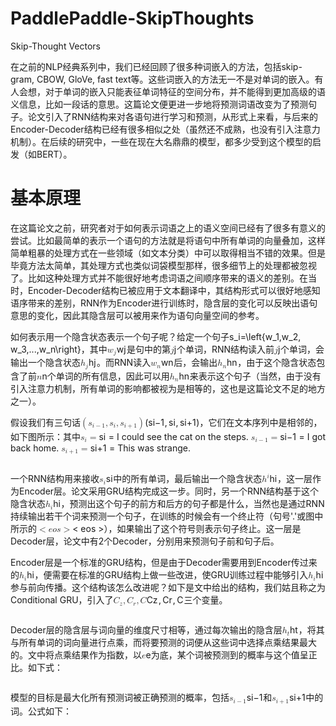 # PaddlePaddle-SkipThoughts
Skip-Thought Vectors

在之前的NLP经典系列中，我们已经回顾了很多种词嵌入的方法，包括skip-gram, CBOW, GloVe, fast text等。这些词嵌入的方法无一不是对单词的嵌入。有人会想，对于单词的嵌入只能表征单词特征的空间分布，并不能得到更加高级的语义信息，比如一段话的意思。这篇论文便更进一步地将预测词语改变为了预测句子。论文引入了RNN结构来对各语句进行学习和预测，从形式上来看，与后来的Encoder-Decoder结构已经有很多相似之处（虽然还不成熟，也没有引入注意力机制）。在后续的研究中，一些在现在大名鼎鼎的模型，都多少受到这个模型的启发（如BERT）。

<h1>基本原理</h1>
<p>在这篇论文之前，研究者对于如何表示词语之上的语义空间已经有了很多有意义的尝试。比如最简单的表示一个语句的方法就是将语句中所有单词的向量叠加，这样简单粗暴的处理方式在一些领域（如文本分类）中可以取得相当不错的效果。但是毕竟方法太简单，其处理方式也类似词袋模型那样，很多细节上的处理都被忽视了。比如这种处理方式并不能很好地考虑词语之间顺序带来的语义的差别。在当时，Encoder-Decoder结构已被应用于文本翻译中，其结构形式可以很好地感知语序带来的差别，RNN作为Encoder进行训练时，隐含层的变化可以反映出语句意思的变化，因此其隐含层可以被用来作为语句向量空间的参考。</p>
<p>如何表示用一个隐含状态表示一个句子呢？给定一个句子s_i=\left{w_1,w_2, w_3,...,w_n\right}，其中<span class="katex"><span class="katex-mathml"><math xmlns="http://www.w3.org/1998/Math/MathML"><mrow><msub><mi>w</mi><mi>j</mi></msub></mrow>w_j</math></span><span aria-hidden="true" class="katex-html"><span class="base"><span style="height:0.716668em;vertical-align:-0.286108em;" class="strut"></span><span class="mord"><span style="margin-right:0.02691em;" class="mord mathnormal">w</span><span class="msupsub"><span class="vlist-t vlist-t2"><span class="vlist-r"><span style="height:0.311664em;" class="vlist"><span style="top:-2.5500000000000003em;margin-left:-0.02691em;margin-right:0.05em;"><span style="height:2.7em;" class="pstrut"></span><span class="sizing reset-size6 size3 mtight"><span style="margin-right:0.05724em;" class="mord mathnormal mtight">j</span></span></span></span><span class="vlist-s">​</span></span><span class="vlist-r"><span style="height:0.286108em;" class="vlist"><span></span></span></span></span></span></span></span></span></span>是句中的第<span class="katex"><span class="katex-mathml"><math xmlns="http://www.w3.org/1998/Math/MathML"><mrow><mi>j</mi></mrow>j</math></span><span aria-hidden="true" class="katex-html"><span class="base"><span style="height:0.85396em;vertical-align:-0.19444em;" class="strut"></span><span style="margin-right:0.05724em;" class="mord mathnormal">j</span></span></span></span>个单词，RNN结构读入前<span class="katex"><span class="katex-mathml"><math xmlns="http://www.w3.org/1998/Math/MathML"><mrow><mi>j</mi></mrow>j</math></span><span aria-hidden="true" class="katex-html"><span class="base"><span style="height:0.85396em;vertical-align:-0.19444em;" class="strut"></span><span style="margin-right:0.05724em;" class="mord mathnormal">j</span></span></span></span>个单词，会输出一个隐含状态<span class="katex"><span class="katex-mathml"><math xmlns="http://www.w3.org/1998/Math/MathML"><mrow><msub><mi>h</mi><mi>j</mi></msub></mrow>h_j</math></span><span aria-hidden="true" class="katex-html"><span class="base"><span style="height:0.980548em;vertical-align:-0.286108em;" class="strut"></span><span class="mord"><span class="mord mathnormal">h</span><span class="msupsub"><span class="vlist-t vlist-t2"><span class="vlist-r"><span style="height:0.311664em;" class="vlist"><span style="top:-2.5500000000000003em;margin-left:0em;margin-right:0.05em;"><span style="height:2.7em;" class="pstrut"></span><span class="sizing reset-size6 size3 mtight"><span style="margin-right:0.05724em;" class="mord mathnormal mtight">j</span></span></span></span><span class="vlist-s">​</span></span><span class="vlist-r"><span style="height:0.286108em;" class="vlist"><span></span></span></span></span></span></span></span></span></span>。而RNN读入<span class="katex"><span class="katex-mathml"><math xmlns="http://www.w3.org/1998/Math/MathML"><mrow><msub><mi>w</mi><mi>n</mi></msub></mrow>w_n</math></span><span aria-hidden="true" class="katex-html"><span class="base"><span style="height:0.58056em;vertical-align:-0.15em;" class="strut"></span><span class="mord"><span style="margin-right:0.02691em;" class="mord mathnormal">w</span><span class="msupsub"><span class="vlist-t vlist-t2"><span class="vlist-r"><span style="height:0.151392em;" class="vlist"><span style="top:-2.5500000000000003em;margin-left:-0.02691em;margin-right:0.05em;"><span style="height:2.7em;" class="pstrut"></span><span class="sizing reset-size6 size3 mtight"><span class="mord mathnormal mtight">n</span></span></span></span><span class="vlist-s">​</span></span><span class="vlist-r"><span style="height:0.15em;" class="vlist"><span></span></span></span></span></span></span></span></span></span>后，会输出<span class="katex"><span class="katex-mathml"><math xmlns="http://www.w3.org/1998/Math/MathML"><mrow><msub><mi>h</mi><mi>n</mi></msub></mrow>h_n</math></span><span aria-hidden="true" class="katex-html"><span class="base"><span style="height:0.84444em;vertical-align:-0.15em;" class="strut"></span><span class="mord"><span class="mord mathnormal">h</span><span class="msupsub"><span class="vlist-t vlist-t2"><span class="vlist-r"><span style="height:0.151392em;" class="vlist"><span style="top:-2.5500000000000003em;margin-left:0em;margin-right:0.05em;"><span style="height:2.7em;" class="pstrut"></span><span class="sizing reset-size6 size3 mtight"><span class="mord mathnormal mtight">n</span></span></span></span><span class="vlist-s">​</span></span><span class="vlist-r"><span style="height:0.15em;" class="vlist"><span></span></span></span></span></span></span></span></span></span>，由于这个隐含状态包含了前<span class="katex"><span class="katex-mathml"><math xmlns="http://www.w3.org/1998/Math/MathML"><mrow><mi>n</mi></mrow>n</math></span><span aria-hidden="true" class="katex-html"><span class="base"><span style="height:0.43056em;vertical-align:0em;" class="strut"></span><span class="mord mathnormal">n</span></span></span></span>个单词的所有信息，因此可以用<span class="katex"><span class="katex-mathml"><math xmlns="http://www.w3.org/1998/Math/MathML"><mrow><msub><mi>h</mi><mi>n</mi></msub></mrow>h_n</math></span><span aria-hidden="true" class="katex-html"><span class="base"><span style="height:0.84444em;vertical-align:-0.15em;" class="strut"></span><span class="mord"><span class="mord mathnormal">h</span><span class="msupsub"><span class="vlist-t vlist-t2"><span class="vlist-r"><span style="height:0.151392em;" class="vlist"><span style="top:-2.5500000000000003em;margin-left:0em;margin-right:0.05em;"><span style="height:2.7em;" class="pstrut"></span><span class="sizing reset-size6 size3 mtight"><span class="mord mathnormal mtight">n</span></span></span></span><span class="vlist-s">​</span></span><span class="vlist-r"><span style="height:0.15em;" class="vlist"><span></span></span></span></span></span></span></span></span></span>来表示这个句子（当然，由于没有引入注意力机制，所有单词的影响都被视为是相等的，这也是这篇论文不足的地方之一）。</p>
<p>假设我们有三句话<span class="katex"><span class="katex-mathml"><math xmlns="http://www.w3.org/1998/Math/MathML"><mrow><mo fence="true">(</mo><msub><mi>s</mi><mrow><mi>i</mi><mo>−</mo><mn>1</mn></mrow></msub><mo separator="true">,</mo><msub><mi>s</mi><mi>i</mi></msub><mo separator="true">,</mo><msub><mi>s</mi><mrow><mi>i</mi><mo>+</mo><mn>1</mn></mrow></msub><mo fence="true">)</mo></mrow>\left(s_{i-1}, s_{i}, s_{i+1}\right)</math></span><span aria-hidden="true" class="katex-html"><span class="base"><span style="height:1em;vertical-align:-0.25em;" class="strut"></span><span class="minner"><span style="top:0em;" class="mopen delimcenter">(</span><span class="mord"><span class="mord mathnormal">s</span><span class="msupsub"><span class="vlist-t vlist-t2"><span class="vlist-r"><span style="height:0.311664em;" class="vlist"><span style="top:-2.5500000000000003em;margin-left:0em;margin-right:0.05em;"><span style="height:2.7em;" class="pstrut"></span><span class="sizing reset-size6 size3 mtight"><span class="mord mtight"><span class="mord mathnormal mtight">i</span><span class="mbin mtight">−</span><span class="mord mtight">1</span></span></span></span></span><span class="vlist-s">​</span></span><span class="vlist-r"><span style="height:0.208331em;" class="vlist"><span></span></span></span></span></span></span><span class="mpunct">,</span><span style="margin-right:0.16666666666666666em;" class="mspace"></span><span class="mord"><span class="mord mathnormal">s</span><span class="msupsub"><span class="vlist-t vlist-t2"><span class="vlist-r"><span style="height:0.31166399999999994em;" class="vlist"><span style="top:-2.5500000000000003em;margin-left:0em;margin-right:0.05em;"><span style="height:2.7em;" class="pstrut"></span><span class="sizing reset-size6 size3 mtight"><span class="mord mtight"><span class="mord mathnormal mtight">i</span></span></span></span></span><span class="vlist-s">​</span></span><span class="vlist-r"><span style="height:0.15em;" class="vlist"><span></span></span></span></span></span></span><span class="mpunct">,</span><span style="margin-right:0.16666666666666666em;" class="mspace"></span><span class="mord"><span class="mord mathnormal">s</span><span class="msupsub"><span class="vlist-t vlist-t2"><span class="vlist-r"><span style="height:0.311664em;" class="vlist"><span style="top:-2.5500000000000003em;margin-left:0em;margin-right:0.05em;"><span style="height:2.7em;" class="pstrut"></span><span class="sizing reset-size6 size3 mtight"><span class="mord mtight"><span class="mord mathnormal mtight">i</span><span class="mbin mtight">+</span><span class="mord mtight">1</span></span></span></span></span><span class="vlist-s">​</span></span><span class="vlist-r"><span style="height:0.208331em;" class="vlist"><span></span></span></span></span></span></span><span style="top:0em;" class="mclose delimcenter">)</span></span></span></span></span>，它们在文本序列中是相邻的，如下图所示：其中<span class="katex"><span class="katex-mathml"><math xmlns="http://www.w3.org/1998/Math/MathML"><mrow><msub><mi>s</mi><mi>i</mi></msub><mo>=</mo></mrow>s_{i}=</math></span><span aria-hidden="true" class="katex-html"><span class="base"><span style="height:0.58056em;vertical-align:-0.15em;" class="strut"></span><span class="mord"><span class="mord mathnormal">s</span><span class="msupsub"><span class="vlist-t vlist-t2"><span class="vlist-r"><span style="height:0.31166399999999994em;" class="vlist"><span style="top:-2.5500000000000003em;margin-left:0em;margin-right:0.05em;"><span style="height:2.7em;" class="pstrut"></span><span class="sizing reset-size6 size3 mtight"><span class="mord mtight"><span class="mord mathnormal mtight">i</span></span></span></span></span><span class="vlist-s">​</span></span><span class="vlist-r"><span style="height:0.15em;" class="vlist"><span></span></span></span></span></span></span><span style="margin-right:0.2777777777777778em;" class="mspace"></span><span class="mrel">=</span></span></span></span> I could see the cat on the steps. <span class="katex"><span class="katex-mathml"><math xmlns="http://www.w3.org/1998/Math/MathML"><mrow><msub><mi>s</mi><mrow><mi>i</mi><mo>−</mo><mn>1</mn></mrow></msub><mo>=</mo></mrow>s_{i-1}=</math></span><span aria-hidden="true" class="katex-html"><span class="base"><span style="height:0.638891em;vertical-align:-0.208331em;" class="strut"></span><span class="mord"><span class="mord mathnormal">s</span><span class="msupsub"><span class="vlist-t vlist-t2"><span class="vlist-r"><span style="height:0.311664em;" class="vlist"><span style="top:-2.5500000000000003em;margin-left:0em;margin-right:0.05em;"><span style="height:2.7em;" class="pstrut"></span><span class="sizing reset-size6 size3 mtight"><span class="mord mtight"><span class="mord mathnormal mtight">i</span><span class="mbin mtight">−</span><span class="mord mtight">1</span></span></span></span></span><span class="vlist-s">​</span></span><span class="vlist-r"><span style="height:0.208331em;" class="vlist"><span></span></span></span></span></span></span><span style="margin-right:0.2777777777777778em;" class="mspace"></span><span class="mrel">=</span></span></span></span> I got back home. <span class="katex"><span class="katex-mathml"><math xmlns="http://www.w3.org/1998/Math/MathML"><mrow><msub><mi>s</mi><mrow><mi>i</mi><mo>+</mo><mn>1</mn></mrow></msub><mo>=</mo></mrow>s_{i+1}=</math></span><span aria-hidden="true" class="katex-html"><span class="base"><span style="height:0.638891em;vertical-align:-0.208331em;" class="strut"></span><span class="mord"><span class="mord mathnormal">s</span><span class="msupsub"><span class="vlist-t vlist-t2"><span class="vlist-r"><span style="height:0.311664em;" class="vlist"><span style="top:-2.5500000000000003em;margin-left:0em;margin-right:0.05em;"><span style="height:2.7em;" class="pstrut"></span><span class="sizing reset-size6 size3 mtight"><span class="mord mtight"><span class="mord mathnormal mtight">i</span><span class="mbin mtight">+</span><span class="mord mtight">1</span></span></span></span></span><span class="vlist-s">​</span></span><span class="vlist-r"><span style="height:0.208331em;" class="vlist"><span></span></span></span></span></span></span><span style="margin-right:0.2777777777777778em;" class="mspace"></span><span class="mrel">=</span></span></span></span> This was strange.</p>
<p><img alt="" src="https://ai-studio-static-online.cdn.bcebos.com/81f4f5b95695465097884095ec655a73415aca7b323e479d9c8ac42060cefd59"></p>
<p>一个RNN结构用来接收<span class="katex"><span class="katex-mathml"><math xmlns="http://www.w3.org/1998/Math/MathML"><mrow><msub><mi>s</mi><mi>i</mi></msub></mrow>s_{i}</math></span><span aria-hidden="true" class="katex-html"><span class="base"><span style="height:0.58056em;vertical-align:-0.15em;" class="strut"></span><span class="mord"><span class="mord mathnormal">s</span><span class="msupsub"><span class="vlist-t vlist-t2"><span class="vlist-r"><span style="height:0.31166399999999994em;" class="vlist"><span style="top:-2.5500000000000003em;margin-left:0em;margin-right:0.05em;"><span style="height:2.7em;" class="pstrut"></span><span class="sizing reset-size6 size3 mtight"><span class="mord mtight"><span class="mord mathnormal mtight">i</span></span></span></span></span><span class="vlist-s">​</span></span><span class="vlist-r"><span style="height:0.15em;" class="vlist"><span></span></span></span></span></span></span></span></span></span>中的所有单词，最后输出一个隐含状态<span class="katex"><span class="katex-mathml"><math xmlns="http://www.w3.org/1998/Math/MathML"><mrow><msup><mi>h</mi><mi>i</mi></msup></mrow>h^i</math></span><span aria-hidden="true" class="katex-html"><span class="base"><span style="height:0.824664em;vertical-align:0em;" class="strut"></span><span class="mord"><span class="mord mathnormal">h</span><span class="msupsub"><span class="vlist-t"><span class="vlist-r"><span style="height:0.824664em;" class="vlist"><span style="top:-3.063em;margin-right:0.05em;"><span style="height:2.7em;" class="pstrut"></span><span class="sizing reset-size6 size3 mtight"><span class="mord mathnormal mtight">i</span></span></span></span></span></span></span></span></span></span></span>，这一层作为Encoder层。论文采用GRU结构完成这一步。同时，另一个RNN结构基于这个隐含状态<span class="katex"><span class="katex-mathml"><math xmlns="http://www.w3.org/1998/Math/MathML"><mrow><msub><mi>h</mi><mi>i</mi></msub></mrow>h_i</math></span><span aria-hidden="true" class="katex-html"><span class="base"><span style="height:0.84444em;vertical-align:-0.15em;" class="strut"></span><span class="mord"><span class="mord mathnormal">h</span><span class="msupsub"><span class="vlist-t vlist-t2"><span class="vlist-r"><span style="height:0.31166399999999994em;" class="vlist"><span style="top:-2.5500000000000003em;margin-left:0em;margin-right:0.05em;"><span style="height:2.7em;" class="pstrut"></span><span class="sizing reset-size6 size3 mtight"><span class="mord mathnormal mtight">i</span></span></span></span><span class="vlist-s">​</span></span><span class="vlist-r"><span style="height:0.15em;" class="vlist"><span></span></span></span></span></span></span></span></span></span>，预测出这个句子的前方和后方的句子都是什么，当然也是通过RNN持续输出若干个词来预测一个句子，在训练的时候会有一个终止符（句号'.'或图中所示的<span class="katex"><span class="katex-mathml"><math xmlns="http://www.w3.org/1998/Math/MathML"><mrow><mo>&lt;</mo><mi>e</mi><mi>o</mi><mi>s</mi><mo>&gt;</mo></mrow>&lt;eos&gt;</math></span><span aria-hidden="true" class="katex-html"><span class="base"><span style="height:0.5782em;vertical-align:-0.0391em;" class="strut"></span><span class="mrel">&lt;</span><span style="margin-right:0.2777777777777778em;" class="mspace"></span></span><span class="base"><span style="height:0.5782em;vertical-align:-0.0391em;" class="strut"></span><span class="mord mathnormal">e</span><span class="mord mathnormal">o</span><span class="mord mathnormal">s</span><span style="margin-right:0.2777777777777778em;" class="mspace"></span><span class="mrel">&gt;</span></span></span></span>），如果输出了这个符号则表示句子终止。这一层是Decoder层，论文中有2个Decoder，分别用来预测句子前和句子后。</p>
<p>Encoder层是一个标准的GRU结构，但是由于Decoder需要用到Encoder传过来的<span class="katex"><span class="katex-mathml"><math xmlns="http://www.w3.org/1998/Math/MathML"><mrow><msub><mi>h</mi><mi>i</mi></msub></mrow>h_i</math></span><span aria-hidden="true" class="katex-html"><span class="base"><span style="height:0.84444em;vertical-align:-0.15em;" class="strut"></span><span class="mord"><span class="mord mathnormal">h</span><span class="msupsub"><span class="vlist-t vlist-t2"><span class="vlist-r"><span style="height:0.31166399999999994em;" class="vlist"><span style="top:-2.5500000000000003em;margin-left:0em;margin-right:0.05em;"><span style="height:2.7em;" class="pstrut"></span><span class="sizing reset-size6 size3 mtight"><span class="mord mathnormal mtight">i</span></span></span></span><span class="vlist-s">​</span></span><span class="vlist-r"><span style="height:0.15em;" class="vlist"><span></span></span></span></span></span></span></span></span></span>，便需要在标准的GRU结构上做一些改进，使GRU训练过程中能够引入<span class="katex"><span class="katex-mathml"><math xmlns="http://www.w3.org/1998/Math/MathML"><mrow><msub><mi>h</mi><mi>i</mi></msub></mrow>h_i</math></span><span aria-hidden="true" class="katex-html"><span class="base"><span style="height:0.84444em;vertical-align:-0.15em;" class="strut"></span><span class="mord"><span class="mord mathnormal">h</span><span class="msupsub"><span class="vlist-t vlist-t2"><span class="vlist-r"><span style="height:0.31166399999999994em;" class="vlist"><span style="top:-2.5500000000000003em;margin-left:0em;margin-right:0.05em;"><span style="height:2.7em;" class="pstrut"></span><span class="sizing reset-size6 size3 mtight"><span class="mord mathnormal mtight">i</span></span></span></span><span class="vlist-s">​</span></span><span class="vlist-r"><span style="height:0.15em;" class="vlist"><span></span></span></span></span></span></span></span></span></span>参与前向传播。这个结构该怎么改进呢？如下是文中给出的结构，我们姑且称之为Conditional GRU，引入了<span class="katex"><span class="katex-mathml"><math xmlns="http://www.w3.org/1998/Math/MathML"><mrow><msub><mi>C</mi><mi>z</mi></msub><mo separator="true">,</mo><msub><mi>C</mi><mi>r</mi></msub><mo separator="true">,</mo><mi>C</mi></mrow>C_z,C_r,C</math></span><span aria-hidden="true" class="katex-html"><span class="base"><span style="height:0.8777699999999999em;vertical-align:-0.19444em;" class="strut"></span><span class="mord"><span style="margin-right:0.07153em;" class="mord mathnormal">C</span><span class="msupsub"><span class="vlist-t vlist-t2"><span class="vlist-r"><span style="height:0.151392em;" class="vlist"><span style="top:-2.5500000000000003em;margin-left:-0.07153em;margin-right:0.05em;"><span style="height:2.7em;" class="pstrut"></span><span class="sizing reset-size6 size3 mtight"><span style="margin-right:0.04398em;" class="mord mathnormal mtight">z</span></span></span></span><span class="vlist-s">​</span></span><span class="vlist-r"><span style="height:0.15em;" class="vlist"><span></span></span></span></span></span></span><span class="mpunct">,</span><span style="margin-right:0.16666666666666666em;" class="mspace"></span><span class="mord"><span style="margin-right:0.07153em;" class="mord mathnormal">C</span><span class="msupsub"><span class="vlist-t vlist-t2"><span class="vlist-r"><span style="height:0.151392em;" class="vlist"><span style="top:-2.5500000000000003em;margin-left:-0.07153em;margin-right:0.05em;"><span style="height:2.7em;" class="pstrut"></span><span class="sizing reset-size6 size3 mtight"><span style="margin-right:0.02778em;" class="mord mathnormal mtight">r</span></span></span></span><span class="vlist-s">​</span></span><span class="vlist-r"><span style="height:0.15em;" class="vlist"><span></span></span></span></span></span></span><span class="mpunct">,</span><span style="margin-right:0.16666666666666666em;" class="mspace"></span><span style="margin-right:0.07153em;" class="mord mathnormal">C</span></span></span></span>三个变量。</p>
<p><img alt="" src="https://ai-studio-static-online.cdn.bcebos.com/d710d6a32b3448ddbe389734537b7400a8f0b358545747738adf4dc63d2d755c"></p>
<p>Decoder层的隐含层与词向量的维度尺寸相等，通过每次输出的隐含层<span class="katex"><span class="katex-mathml"><math xmlns="http://www.w3.org/1998/Math/MathML"><mrow><msub><mi>h</mi><mi>t</mi></msub></mrow>h_t</math></span><span aria-hidden="true" class="katex-html"><span class="base"><span style="height:0.84444em;vertical-align:-0.15em;" class="strut"></span><span class="mord"><span class="mord mathnormal">h</span><span class="msupsub"><span class="vlist-t vlist-t2"><span class="vlist-r"><span style="height:0.2805559999999999em;" class="vlist"><span style="top:-2.5500000000000003em;margin-left:0em;margin-right:0.05em;"><span style="height:2.7em;" class="pstrut"></span><span class="sizing reset-size6 size3 mtight"><span class="mord mathnormal mtight">t</span></span></span></span><span class="vlist-s">​</span></span><span class="vlist-r"><span style="height:0.15em;" class="vlist"><span></span></span></span></span></span></span></span></span></span>，将其与所有单词的词向量进行点乘，而将要预测的词便从这些词中选择点乘结果最大的。文中将点乘结果作为指数，以<span class="katex"><span class="katex-mathml"><math xmlns="http://www.w3.org/1998/Math/MathML"><mrow><mi>e</mi></mrow>e</math></span><span aria-hidden="true" class="katex-html"><span class="base"><span style="height:0.43056em;vertical-align:0em;" class="strut"></span><span class="mord mathnormal">e</span></span></span></span>为底，某个词被预测到的概率与这个值呈正比。如下式：</p>
<p><img alt="" src="https://ai-studio-static-online.cdn.bcebos.com/b09254f77eef438f8c6190307e7d26143318a9cbd9404750b9cd7a70f928e78a"></p>
<p>模型的目标是最大化所有预测词被正确预测的概率，包括<span class="katex"><span class="katex-mathml"><math xmlns="http://www.w3.org/1998/Math/MathML"><mrow><msub><mi>s</mi><mrow><mi>i</mi><mo>−</mo><mn>1</mn></mrow></msub></mrow>s_{i-1}</math></span><span aria-hidden="true" class="katex-html"><span class="base"><span style="height:0.638891em;vertical-align:-0.208331em;" class="strut"></span><span class="mord"><span class="mord mathnormal">s</span><span class="msupsub"><span class="vlist-t vlist-t2"><span class="vlist-r"><span style="height:0.311664em;" class="vlist"><span style="top:-2.5500000000000003em;margin-left:0em;margin-right:0.05em;"><span style="height:2.7em;" class="pstrut"></span><span class="sizing reset-size6 size3 mtight"><span class="mord mtight"><span class="mord mathnormal mtight">i</span><span class="mbin mtight">−</span><span class="mord mtight">1</span></span></span></span></span><span class="vlist-s">​</span></span><span class="vlist-r"><span style="height:0.208331em;" class="vlist"><span></span></span></span></span></span></span></span></span></span>和<span class="katex"><span class="katex-mathml"><math xmlns="http://www.w3.org/1998/Math/MathML"><mrow><msub><mi>s</mi><mrow><mi>i</mi><mo>+</mo><mn>1</mn></mrow></msub></mrow>s_{i+1}</math></span><span aria-hidden="true" class="katex-html"><span class="base"><span style="height:0.638891em;vertical-align:-0.208331em;" class="strut"></span><span class="mord"><span class="mord mathnormal">s</span><span class="msupsub"><span class="vlist-t vlist-t2"><span class="vlist-r"><span style="height:0.311664em;" class="vlist"><span style="top:-2.5500000000000003em;margin-left:0em;margin-right:0.05em;"><span style="height:2.7em;" class="pstrut"></span><span class="sizing reset-size6 size3 mtight"><span class="mord mtight"><span class="mord mathnormal mtight">i</span><span class="mbin mtight">+</span><span class="mord mtight">1</span></span></span></span></span><span class="vlist-s">​</span></span><span class="vlist-r"><span style="height:0.208331em;" class="vlist"><span></span></span></span></span></span></span></span></span></span>中的词。公式如下：</p>
<p><img alt="" src="https://ai-studio-static-online.cdn.bcebos.com/d517f6b9ef2b4b0db2fd46d97a9e3af5762eaab821cd4d3db65a5c28eaf68032"></p>

